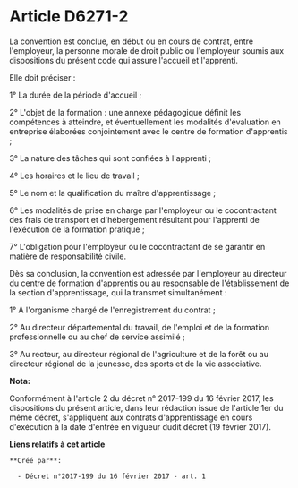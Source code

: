# Article D6271-2

La  convention est conclue, en début ou en cours de contrat, entre  l'employeur, la personne morale de droit public ou
l'employeur soumis  aux dispositions du présent code qui assure l'accueil et l'apprenti. 

Elle doit préciser : 

1° La durée de la période d'accueil ; 

2° L'objet de la formation : une annexe pédagogique définit les  compétences à atteindre, et éventuellement les modalités
d'évaluation en  entreprise élaborées conjointement avec le centre de formation  d'apprentis ; 

3° La nature des tâches qui sont confiées à l'apprenti ; 

4° Les horaires et le lieu de travail ; 

5° Le nom et la qualification du maître d'apprentissage ; 

6° Les modalités de prise en charge par l'employeur ou le cocontractant  des frais de transport et d'hébergement résultant
pour l'apprenti de  l'exécution de la formation pratique ; 

7° L'obligation pour l'employeur ou le cocontractant de se garantir en matière de responsabilité civile. 

Dès sa conclusion, la convention est adressée par l'employeur au  directeur du centre de formation d'apprentis ou au
responsable de  l'établissement de la section d'apprentissage, qui la transmet  simultanément : 

1° A l'organisme chargé de l'enregistrement du contrat ; 

2° Au directeur départemental du travail, de l'emploi et de la formation professionnelle ou au chef de service assimilé ; 

3° Au recteur, au directeur régional de l'agriculture et de la forêt ou  au directeur régional de la jeunesse, des sports et
de la vie  associative.

**Nota:**

Conformément à l'article 2 du décret n° 2017-199 du 16 février 2017, les dispositions du présent article, dans leur rédaction
issue de l'article 1er du même décret, s'appliquent aux contrats d'apprentissage en cours d'exécution à la date d'entrée en
vigueur dudit décret (19 février 2017).

**Liens relatifs à cet article**

	**Créé par**:

	  - Décret n°2017-199 du 16 février 2017 - art. 1
